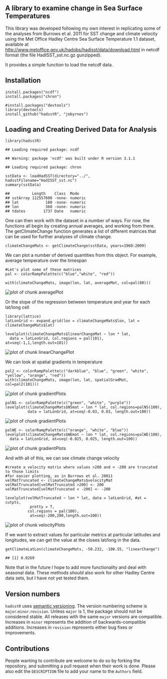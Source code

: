 A library to examine change in Sea Surface Temperatures
-------------------------------------------------------

This library was developed following my own interest in replicating some
of the analyses from Burrows et al. 2011 for SST change and climate
velocity using the Met Office Hadley Centre Sea Surface Temperature 1.1
dataset, available at
<http://www.metoffice.gov.uk/hadobs/hadisst/data/download.html> in
netcdf format (the file HadISST\_sst.nc.gz gunzipped).

It provides a simple function to load the netcdf data.

Installation
------------

    install.packages("ncdf")
    install.packages("chron")

    #install.packages("devtools")
    library(devtools)
    install_github("hadsstR", "jebyrnes")

Loading and Creating Derived Data for Analysis
----------------------------------------------

    library(hadsstR)

    ## Loading required package: ncdf

    ## Warning: package 'ncdf' was built under R version 3.1.1

    ## Loading required package: chron

    sstData <- loadHadSST(directory="../", hadsstFilename="HadISST_sst.nc") 
    summary(sstData)

    ##          Length    Class  Mode   
    ## sstArray 112557600 -none- numeric
    ## lat            180 -none- numeric
    ## lon            360 -none- numeric
    ## tdates        1737 Date   numeric

One can then work with the dataset in a number of ways. For now, the
functions all begin by creating annual averages, and working from there.
The getClimateChange function generates a list of different matrices
that can be used for further analyses of climate change.

    climateChangeMats <- getClimateChange(sstData, years=1960:2009)

We can plot a number of derived quantities from this object. For
example, average temperature over the timespan

    #Let's plot some of these matrices
    pal <- colorRampPalette(c("blue","white", "red"))

    with(climateChangeMats, image(lon, lat, averageMat, col=pal(80)))

![plot of chunk
averagePlot](README_files/figure-markdown_strict/averagePlot.png)

Or the slope of the regression between temperature and year for each
lat/long cell

    library(lattice)
    latLonGrid <- expand.grid(lon = climateChangeMats$lon, lat = climateChangeMats$lat)

    levelplot(climateChangeMats$linearChangeMat ~ lon * lat, 
      data = latLonGrid, col.regions = pal(101), at=seq(-1,1,length.out=101))

![plot of chunk
linearChangePlot](README_files/figure-markdown_strict/linearChangePlot.png)

We can look at spatial gradients in temperature

    pal2 <- colorRampPalette(c("darkblue", "blue", "green", "white", "yellow", "orange", "red"))
    with(climateChangeMats, image(lon, lat, spatialGradMat, col=pal2(101)))

![plot of chunk
gradientPlots](README_files/figure-markdown_strict/gradientPlots1.png)

    palNS <- colorRampPalette(c("green", "white", "purple"))
    levelplot(climateChangeMats$NSmat ~ lon * lat, col.regions=palNS(100),
              data = latLonGrid, at=seq(-0.03, 0.03, length.out=100))

![plot of chunk
gradientPlots](README_files/figure-markdown_strict/gradientPlots2.png)

    palWE <- colorRampPalette(c("orange", "white", "blue"))
    levelplot(climateChangeMats$WEmat ~ lon * lat, col.regions=palWE(100),
      data = latLonGrid, at=seq(-0.025, 0.025, length.out=100))

![plot of chunk
gradientPlots](README_files/figure-markdown_strict/gradientPlots3.png)

And with all of this, we can see climate change velocity

    #create a velocity matrix where values >200 and < -200 are truncated to those limits
    #for easier plotting, as in Burrows et al. 20011
    velMatTruncated <- climateChangeMats$velocityMat
    velMatTruncated[velMatTruncated >200] <- 200
    velMatTruncated[velMatTruncated < -200] <- -200

    levelplot(velMatTruncated ~ lon * lat, data = latLonGrid, #at = cutpts, 
               pretty = T, 
              col.regions = pal(100),
               at=seq(-200,200,length.out=100))

![plot of chunk
velocityPlots](README_files/figure-markdown_strict/velocityPlots.png)

If we want to extract values for particular metrics at particular
latitudes and longitudes, we can get the value at the closes lat/long in
the data.

    getClimateLatLon(climateChangeMats, -50.232, -100.55, "linearChange")

    ## [1] 0.0269

Note that in the future I hope to add more functionality and deal with
seasonal data. These methods *should* also work for other Hadley Centre
data sets, but I have not yet tested them.

Version numbers
---------------

`hadsstR` uses [semantic versioning](http://semver.org/). The version
numbering scheme is `major`.`minor`.`revision`. Unless `major` is 1, the
package should not be considered stable. All releases with the same
`major` versions are compatible. Increases in `minor` represents the
addition of backwards-compatible additions. Increases in `revision`
represents either bug fixes or improvements.

Contributions
-------------

People wanting to contribute are welcome to do so by forking the
repository, and submitting a pull request when their work is done.
Please also edit the `DESCRIPTION` file to add your name to the
`Authors` field.
